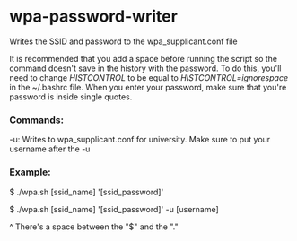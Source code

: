 # wpa-password-writer
Writes the SSID and password to the wpa_supplicant.conf file

It is recommended that you add a space before running the script so the command doesn't save in the history with the password. To do this, you'll need to change *HISTCONTROL* to be equal to *HISTCONTROL=ignorespace* in the ~/.bashrc file. When you enter your password, make sure that you're password is inside single quotes.

### Commands:
-u: Writes to wpa_supplicant.conf for university. Make sure to put your username after the -u

### Example:
$ ./wpa.sh [ssid_name] '[ssid_password]'

$ ./wpa.sh [ssid_name] '[ssid_password]' -u [username]

  ^ There's a space between the "$" and the "."
